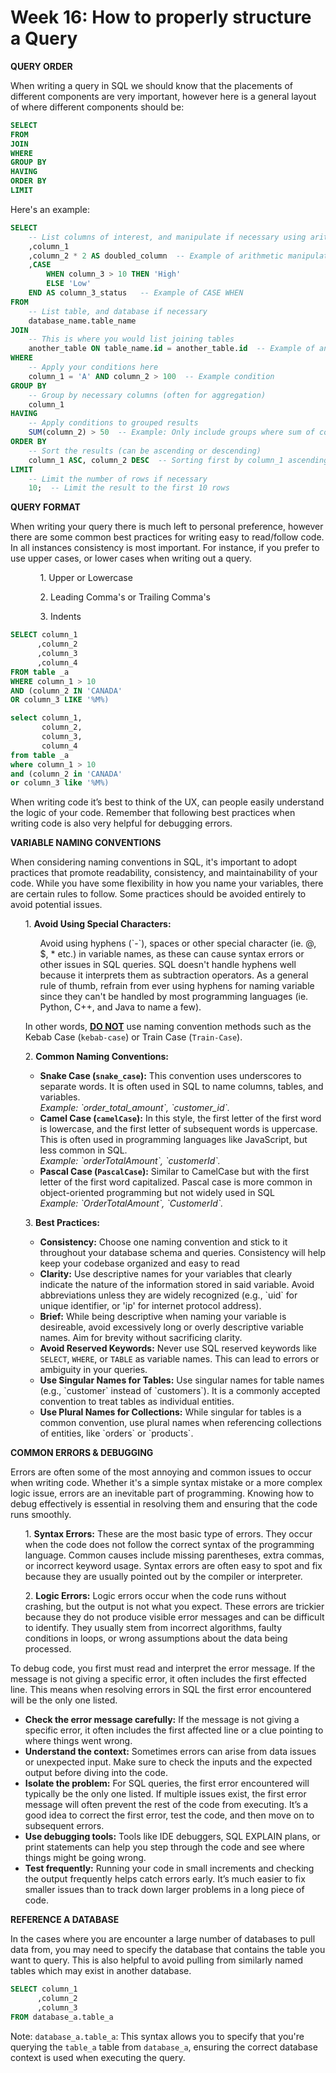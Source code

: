 <h1>Week 16: How to properly structure a Query</h1>

<b>QUERY ORDER</b>
<p>When writing a query in SQL we should know that the placements of different components are very important, however here is a general layout of where different components should be:</p>

```sql
SELECT
FROM 
JOIN 
WHERE 
GROUP BY
HAVING
ORDER BY
LIMIT 
```
Here's an example:

```sql
SELECT 
    -- List columns of interest, and manipulate if necessary using arithmetic operators, CASE WHEN, etc.
    ,column_1
    ,column_2 * 2 AS doubled_column  -- Example of arithmetic manipulation
    ,CASE 
        WHEN column_3 > 10 THEN 'High'
        ELSE 'Low'
    END AS column_3_status   -- Example of CASE WHEN
FROM 
    -- List table, and database if necessary
    database_name.table_name
JOIN 
    -- This is where you would list joining tables
    another_table ON table_name.id = another_table.id  -- Example of an INNER JOIN
WHERE 
    -- Apply your conditions here
    column_1 = 'A' AND column_2 > 100  -- Example condition
GROUP BY 
    -- Group by necessary columns (often for aggregation)
    column_1
HAVING 
    -- Apply conditions to grouped results
    SUM(column_2) > 50  -- Example: Only include groups where sum of column_2 is greater than 50
ORDER BY 
    -- Sort the results (can be ascending or descending)
    column_1 ASC, column_2 DESC  -- Sorting first by column_1 ascending, then column_2 descending
LIMIT 
    -- Limit the number of rows if necessary
    10;  -- Limit the result to the first 10 rows

```

<b>QUERY FORMAT</b> 

When writing your query there is much left to personal preference, however there are some common best practices for writing easy to read/follow code. In all instances consistency is most important. For instance, if you prefer to use upper cases, or lower cases when writing out a query.
<ul>
  <ol>1. Upper or Lowercase</ol>
  <ol>2. Leading Comma's or Trailing Comma's</ol>
  <ol>3. Indents</ol>
</ul>


```sql
SELECT column_1
      ,column_2
      ,column_3
      ,column_4
FROM table _a
WHERE column_1 > 10
AND (column_2 IN 'CANADA'
OR column_3 LIKE '%M%)
```

```sql
select column_1,
       column_2,
       column_3,
       column_4
from table _a
where column_1 > 10
and (column_2 in 'CANADA'
or column_3 like '%M%)
```
<p>When writing code it’s best to think of the UX, can people easily understand the logic of your code. Remember that following best practices when writing code is also very helpful for debugging errors.</p>

<p><b> VARIABLE NAMING CONVENTIONS</b></p>
<p>When considering naming conventions in SQL, it's important to adopt practices that promote readability, consistency, and maintainability of your code. While you have some flexibility in how you name your variables, there are certain rules to follow. Some practices should be avoided entirely to avoid potential issues.</p>

<ul>
<p>1. <b>Avoid Using Special Characters:</b></p>
<ol><p> Avoid using hyphens (`-`), spaces or other special character (ie. @, $, * etc.) in variable names, as these can cause syntax errors or other issues in SQL queries. SQL doesn't handle hyphens well because it interprets them as subtraction operators. As a general rule of thumb, refrain from ever using hyphens for naming variable since they can't be handled by most programming languages (ie. Python, C++, and Java to name a few).</p></ol>

<p> In other words, <b><u>DO NOT</u></b> use naming convention methods such as the Kebab Case (<code>kebab-case</code>) or Train Case (<code>Train-Case</code>).</p>

<p>2. <b>Common Naming Conventions:</b></p>
<ul>
<p>
  <li><b>Snake Case (<code>snake_case</code>):</b> This convention uses underscores to separate words. It is often used in SQL to name columns, tables, and variables.</li>
  <o><i>Example: `order_total_amount`, `customer_id`.</i></o>
  <li><b>Camel Case (<code>camelCase</code>):</b> In this style, the first letter of the first word is lowercase, and the first letter of subsequent words is uppercase. This is often used in programming languages like JavaScript, but less common in SQL.</li>
<o><i>Example: `orderTotalAmount`, `customerId`.</i></o>
  <li><b>Pascal Case (<code>PascalCase</code>):</b> Similar to CamelCase but with the first letter of the first word capitalized. Pascal case is more common in object-oriented programming but not widely used in SQL</li> 
<o><i>Example: `OrderTotalAmount`, `CustomerId`.</i></o>
</p>
</ul>



<p>3. <b>Best Practices:</b></p>
<ul>
  <li><b>Consistency:</b> Choose one naming convention and stick to it throughout your database schema and queries. Consistency will help keep your codebase organized and easy to read</li>
  <li><b>Clarity:</b> Use descriptive names for your variables that clearly indicate the nature of the information stored in said variable. Avoid abbreviations unless they are widely recognized (e.g., `uid` for unique identifier, or 'ip' for internet protocol address).</li>
  <li><b>Brief:</b> While being descriptive when naming your variable is desireable, avoid excessively long or overly descriptive variable names. Aim for brevity without sacrificing clarity.</li>
  <li><b>Avoid Reserved Keywords:</b> Never use SQL reserved keywords like <code>SELECT</code>, <code>WHERE</code>, or <code>TABLE</code> as variable names. This can lead to errors or ambiguity in your queries.</li>
  <li><b>Use Singular Names for Tables:</b> Use singular names for table names (e.g., `customer` instead of `customers`). It is a commonly accepted convention to treat tables as individual entities.</li>
  <li><b>Use Plural Names for Collections:</b> While singular for tables is a common convention, use plural names when referencing collections of entities, like `orders` or `products`.</li>
</ul>
</ul>

<p><b>COMMON ERRORS & DEBUGGING</b></p>
<p>Errors are often some of the most annoying and common issues to occur when writing code. Whether it's a simple syntax mistake or a more complex logic issue, errors are an inevitable part of programming. Knowing how to debug effectively is essential in resolving them and ensuring that the code runs smoothly.</p>
<ul>
<p>1. <b>Syntax Errors:</b> These are the most basic type of errors. They occur when the code does not follow the correct syntax of the programming language. Common causes include missing parentheses, extra commas, or incorrect keyword usage. Syntax errors are often easy to spot and fix because they are usually pointed out by the compiler or interpreter.</p>
<p>2. <b>Logic Errors:</b> Logic errors occur when the code runs without crashing, but the output is not what you expect. These errors are trickier because they do not produce visible error messages and can be difficult to identify. They usually stem from incorrect algorithms, faulty conditions in loops, or wrong assumptions about the data being processed.</p>
</ul>

<p>To debug code, you first must read and interpret the error message. If the message is not giving a specific error, it often includes the first effected line. This means when resolving errors in SQL the first error encountered will be the only one listed.</p>

<ul>
<li><b>Check the error message carefully:</b> If the message is not giving a specific error, it often includes the first affected line or a clue pointing to where things went wrong.</li>
<li><b>Understand the context:</b> Sometimes errors can arise from data issues or unexpected input. Make sure to check the inputs and the expected output before diving into the code.</li>
<li><b>Isolate the problem:</b> For SQL queries, the first error encountered will typically be the only one listed. If multiple issues exist, the first error message will often prevent the rest of the code from executing. It’s a good idea to correct the first error, test the code, and then move on to subsequent errors.</li>
<li><b>Use debugging tools:</b> Tools like IDE debuggers, SQL EXPLAIN plans, or print statements can help you step through the code and see where things might be going wrong.</li>
<li><b>Test frequently:</b> Running your code in small increments and checking the output frequently helps catch errors early. It’s much easier to fix smaller issues than to track down larger problems in a long piece of code.</li>
</ul>

<p><b>REFERENCE A DATABASE</b></p>
<p>In the cases where you are encounter a large number of databases to pull data from, you may need to specify the database that contains the table you want to query. This is also helpful to avoid pulling from similarly named tables which may exist in another database.</p>

```sql
SELECT column_1
      ,column_2
      ,column_3
FROM database_a.table_a
```
<p>Note: <code>database_a.table_a</code>: This syntax allows you to specify that you're querying the <code>table_a</code> table from <code>database_a</code>, ensuring the correct database context is used when executing the query.</p>
